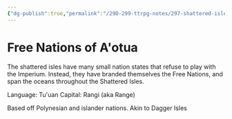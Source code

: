 ```yaml
---
{"dg-publish":true,"permalink":"/290-299-ttrpg-notes/297-shattered-isles/15-locations/free-nations-of-a-otua/"}
---
```



# Free Nations of A'otua

The shattered isles have many small nation states that refuse to play with the Imperium. Instead, they have branded themselves the Free Nations, and span the oceans throughout the Shattered Isles.

Language: Tu'uan
Capital: Rangi (aka Range)

Based off Polynesian and islander nations.
Akin to Dagger Isles